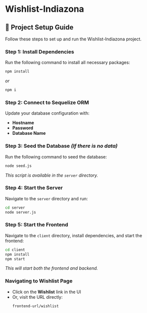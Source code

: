 # Wishlist-Indiazona

## 📌 Project Setup Guide

Follow these steps to set up and run the Wishlist-Indiazona project.

### **Step 1: Install Dependencies**
Run the following command to install all necessary packages:
```sh
npm install
```
_or_
```sh
npm i
```

### **Step 2: Connect to Sequelize ORM**
Update your database configuration with:
- **Hostname**
- **Password**
- **Database Name**

### **Step 3: Seed the Database** *(If there is no data)*
Run the following command to seed the database:
```sh
node seed.js
```
_This script is available in the `server` directory._

### **Step 4: Start the Server**
Navigate to the `server` directory and run:
```sh
cd server
node server.js
```

### **Step 5: Start the Frontend**
Navigate to the `client` directory, install dependencies, and start the frontend:
```sh
cd client
npm install
npm start
```
_This will start both the frontend and backend._

### **Navigating to Wishlist Page**
- Click on the **Wishlist** link in the UI
- Or, visit the URL directly:  
  ```sh
  frontend-url/wishlist
  ```




